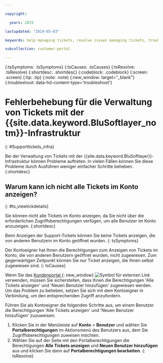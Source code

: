 ```yaml
---

copyright:

  years: 2019

lastupdated: "2019-05-03"

keywords: help managing tickets, resolve issues managing tickets, trouble working with tickets

subcollection: customer-portal

---
```



{:tsSymptoms: .tsSymptoms}
{:tsCauses: .tsCauses}
{:tsResolve: .tsResolve}
{:shortdesc: .shortdesc}
{:codeblock: .codeblock}
{:screen: .screen}
{:tip: .tip}
{:note: .note}
{:new_window: target="_blank"}
{:troubleshoot: data-hd-content-type='troubleshoot'}


# Fehlerbehebung für die Verwaltung von Tickets mit der {{site.data.keyword.BluSoftlayer_notm}}-Infrastruktur
{: #Supporttickets_infra}

Bei der Verwaltung von Tickets mit der {{site.data.keyword.BluSoftlayer}}-Infrastruktur können Probleme auftreten. In vielen Fällen können Sie diese Probleme durch Ausführen weniger einfacher Schritte beheben.
{:shortdesc}

## Warum kann ich nicht alle Tickets im Konto anzeigen?
{: #ts_viewtickdetails}

Sie können nicht alle Tickets im Konto anzeigen, da Sie nicht über die erforderlichen Zugriffsberechtigungen verfügen, um alle Benutzer im Konto anzuzeigen. 
{:shortdesc}

Beim Anzeigen der Support-Tickets können Sie keine Tickets anzeigen, die von anderen Benutzern im Konto geöffnet wurden. 
{: tsSymptoms}

Der Kontoeigner hat Ihnen die Berechtigungen zum Anzeigen von Tickets im Konto, die von anderen Benutzern geöffnet wurden, nicht zugewiesen. Zum gegenwärtigen Zeitpunkt können Sie nur Ticket anzeigen, die Ihnen selbst zugewiesen sind. 
{: tsCauses}
 
Wenn Sie das [Kundenportal ](https://control.softlayer.com/){: new_window} ![Symbol für externen Link](../icons/launch-glyph.svg "Symbol für externen Link") verwenden, müssen Sie sicherstellen, dass Ihnen die Berechtigungen 'Alle Tickets anzeigen' und 'Neuen Benutzer hinzufügen' zugewiesen werden. Um das Problem zu beheben, setzen Sie sich mit dem Kontoeigner in Verbindung, um den entsprechenden Zugriff anzufordern. 

Führen Sie als Kontoeigner die folgenden Schritte aus, um einem Benutzer die Berechtigungen 'Alle Tickets anzeigen' und 'Neuen Benutzer hinzufügen' zuzuweisen: 

1. Klicken Sie in der Menüleiste auf **Konto** &gt; **Benutzer** und wählen Sie **Portalberechtigungen** im Aktionsmenü des Benutzers aus, dem Sie Zugriffsberechtigungen zuweisen möchten. 
2. Wählen Sie auf der Seite mit den Portalberechtigungen die Berechtigungen **Alle Tickets anzeigen** und **Neuen Benutzer hinzufügen** aus und klicken Sie dann auf **Portalberechtigungen bearbeiten**. 
{: tsResolve}
